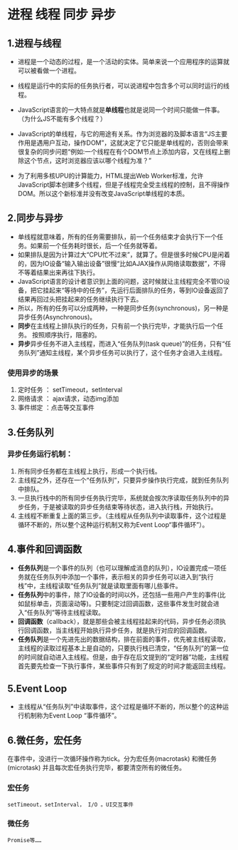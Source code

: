 # 进程 线程 同步 异步
## 1.进程与线程
- 进程是一个动态的过程，是一个活动的实体。简单来说一个应用程序的运算就可以被看做一个进程。
- 线程是运行中的实际的任务执行者，可以说进程中包含多个可以同时运行的线程。

- JavaScript语言的一大特点就是**单线程**也就是说同一个时间只能做一件事。（为什么JS不能有多个线程？）
- JavaScript的单线程，与它的用途有关系。作为浏览器的及脚本语言“JS主要作用是遇用户互动，操作DOM”，这就决定了它只能是单线程的，否则会带来很复杂的同步问题“例如:一个线程在有个DOM节点上添加内容，又在线程上删除这个节点，这时浏览器应该以哪个线程为准？”

- 为了利用多核UPU的计算能力，HTML提出Web Worker标准，允许JavaScript脚本创建多个线程，但是子线程完全受主线程的控制，且不得操作DOM。所以这个新标准并没有改变JavaScript单线程的本质。

## 2.同步与异步
- 单线程就意味着，所有的任务需要排队，前一个任务结束才会执行下一个任务。如果前一个任务耗时很长，后一个任务就等着。
- 如果排队是因为计算过大“CPU忙不过来”，就算了。但是很多时候CPU是闲着的，因为IO设备“输入输出设备”很慢“比如AJAX操作从网络读取数据”，不得不等着结果出来再往下执行。
- JavaScript语言的设计者意识到上面的问题，这时候就让主线程完全不管IO设备，把它挂起来“等待中的任务”，先运行后面排队的任务，等到IO设备返回了结果再回过头把挂起来的任务继续执行下去。
- 所以，所有的任务可以分成两种，一种是同步任务(synchronous)，另一种是异步任务(Asynchronous)。
- **同步**在主线程上排队执行的任务，只有前一个执行完毕，才能执行后一个任务。 按照顺序执行，阻塞的。
- **异步**异步任务不进入主线程，而进入“任务队列(task queue)”的任务，只有“任务队列”通知主线程，某个异步任务可以执行了，这个任务才会进入主线程。

### 使用异步的场景
1. 定时任务 ： setTimeout，setInterval
2. 网络请求 ： ajax请求，动态img添加
3. 事件绑定 ：点击等交互事件

## 3.任务队列
### 异步任务运行机制：
1. 所有同步任务都在主线程上执行，形成一个执行线。
2. 主线程之外，还存在一个“任务队列”，只要异步操作执行完成，就到任务队列中排队。
3. 一旦执行栈中的所有同步任务执行完毕，系统就会按次序读取任务队列中的异步任务，于是被读取的异步任务结束等待状态，进入执行栈，开始执行。
4. 主线程不断重复上面的第三步。（主线程从任务队列中读取事件，这个过程是循环不断的，所以整个这种运行机制又称为Event Loop“事件循环”）。

## 4.事件和回调函数
- **任务队列**是一个事件的队列（也可以理解成消息的队列），IO设置完成一项任务就在任务队列中添加一个事件，表示相关的异步任务可以进入到“执行栈”中，主线程读取“任务队列”就是读取里面有哪儿些事件。
- **任务队列**中的事件，除了IO设备的时间以外，还包括一些用户产生的事件(比如鼠标单击，页面滚动等)。只要制定过回调函数，这些事件发生时就会进入“任务队列”等待主线程读取。
- **回调函数**（callback），就是那些会被主线程挂起来的代码，异步任务必须执行回调函数，当主线程开始执行异步任务，就是执行对应的回调函数。
- **任务队列**是一个先进先出的数据结构，排在前面的事件，优先被主线程读取，主线程的读取过程基本上是自动的，只要执行栈已清空，“任务队列”的第一位的时间就自动进入主线程。但是，由于存在后文提到的“定时器”功能，主线程首先要先检查一下执行事件，某些事件只有到了规定的时间才能返回主线程。

## 5.Event Loop
- 主线程从“任务队列”中读取事件，这个过程是循环不断的，所以整个的这种运行机制称为Event Loop “事件循环”。


## 6.微任务，宏任务
在事件中，没进行一次循环操作称为tick。分为宏任务(macrotask) 和微任务(microtask)  并且每次宏任务执行完毕，都要清空所有的微任务。
### 宏任务 
    setTimeout，setInterval， I/O 。UI交互事件
### 微任务
    Promise等……
